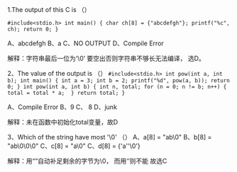 1.The output of this C is （）

`#include<stdio.h>
int main() {
    char ch[8] = {"abcdefgh"};
    printf("%c", ch);
    return 0;
} `

    
A、abcdefgh      B、a     C、NO OUTPUT    D、Compile Error 

解释：字符串最后一位为‘\0’ 要空出否则字符串不够长无法编译， 选D。

2、The value of the output is （）
`#include<stdio.h>
int pow(int a, int b);
int main() {
    int a = 3;
    int b = 2;
    printf("%d", pow(a, b));
    return 0;
}
int pow(int a, int b) {
    int n, total;
    for (n = 0; n != b; n++) {
        total = total * a; 
    }
    return total;
}`

A、Compile Error  B、9   C、 8    D、junk

解释：未在函数中初始化total变量，故D

3、Which of the string have most '\0' （）
A、a[8] = "ab\0"
B、b[8] = "ab\0\0\0"
C、c[8] = "a\0"
C、d[8] = {'a''\0'}

解释：用“”自动补足剩余的字节为\0， 而用‘’则不能 故选C